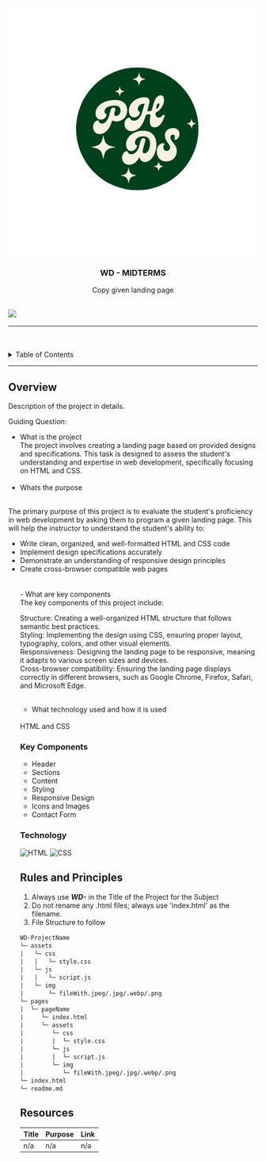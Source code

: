 <a name="readme-top"/>

<br/>

<br />
<div align="center">
  <a href="https://github.com/Hermayni">

<img src="./assets/image/PH.png" alt="PHDS" >
  </a>
  <h3 align="center">WD - MIDTERMS</h3>
</div>
<div align="center">
 Copy given landing page
</div>

<br />



![](https://visit-counter.vercel.app/counter.png?page=zyx-0314/WD-SEATWORK2)

---

<br />
<br />


<details>
  <summary>Table of Contents</summary>
  <ol>
    <li>
      <a href="#overview">Overview</a>
      <ol>
        <li>
          <a href="#key-components">Key Components</a>
        </li>
        <li>
          <a href="#technology">Technology</a>
        </li>
      </ol>
    </li>
    <li>
      <a href="#rules-and-principles">Rules and Principles</a>
    </li>
    <li>
      <a href="#resources">Resources</a>
    </li>
  </ol>
</details>

---

## Overview


Description of the project in details.

Guiding Question:
- What is the project
   <br>
  The project involves creating a landing page based on provided designs and specifications. This task is designed to assess the student's understanding and expertise in web development, specifically focusing on HTML and CSS.
   <br>
   <br>
-  Whats the purpose
<br>
The primary purpose of this project is to evaluate the student's proficiency in web development by asking them to program a given landing page. This will help the instructor to understand the student's ability to: 
<br>
<ul>
           <li>Write clean, organized, and well-formatted HTML and CSS code</li>
           <li>Implement design specifications accurately</li>
          <li>Demonstrate an understanding of responsive design principles</li>
          <li>Create cross-browser compatible web pages</li>
<br>
<br>
- What are key components
<br>
The key components of this project include:

Structure: Creating a well-organized HTML structure that follows semantic best practices.<br>
Styling: Implementing the design using CSS, ensuring proper layout, typography, colors, and other visual elements.<br>
Responsiveness: Designing the landing page to be responsive, meaning it adapts to various screen sizes and devices.<br>
Cross-browser compatibility: Ensuring the landing page displays correctly in different browsers, such as Google Chrome, Firefox, Safari, and Microsoft Edge.
<br>
<br>
- What technology used and how it is used
<br>
HTML and CSS




### Key Components

<ul>
  <li>Header</li>
  <li>Sections</li>
  <li>Content</li>
  <li>Styling</li>
  <li>Responsive Design</li>
  <li>Icons and Images</li>
  <li>Contact Form</li>
</ul>



### Technology

![HTML](https://img.shields.io/badge/HTML-E34F26?style=for-the-badge&logo=html5&logoColor=white)
![CSS](https://img.shields.io/badge/CSS-1572B6?style=for-the-badge&logo=css3&logoColor=white)






## Rules and Principles
1. Always use ***WD-*** in the Title of the Project for the Subject
2. Do not rename any .html files; always use 'index.html' as the filename.
3. File Structure to follow

```
WD-ProjectName
└─ assets
|   └─ css
|   |   └─ style.css
|   └─ js
|   |   └─ script.js
|   └─ img
|       └─ fileWith.jpeg/.jpg/.webp/.png
└─ pages
|  └─ pageName
|     └─ index.html
|     └─ assets
|        └─ css
|        |  └─ style.css
|        └─ js
|        |  └─ script.js
|        └─ img
|           └─ fileWith.jpeg/.jpg/.webp/.png
└─ index.html
└─ readme.md
```

## Resources


| Title | Purpose | Link |
|-|-|-|
| n/a | n/a  | n/a 